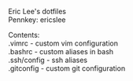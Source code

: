 Eric Lee's dotfiles  
Pennkey: ericslee  

Contents:  
.vimrc - custom vim configuration  
.bashrc - custom aliases in bash  
.ssh/config - ssh aliases  
.gitconfig - custom git configuration

